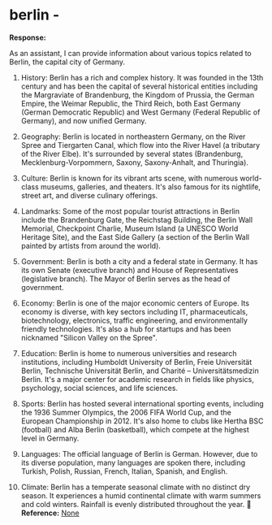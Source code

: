 # berlin - 
**Response:**

As an assistant, I can provide information about various topics related to Berlin, the capital city of Germany.

1. History: Berlin has a rich and complex history. It was founded in the 13th century and has been the capital of several historical entities including the Margraviate of Brandenburg, the Kingdom of Prussia, the German Empire, the Weimar Republic, the Third Reich, both East Germany (German Democratic Republic) and West Germany (Federal Republic of Germany), and now unified Germany.

2. Geography: Berlin is located in northeastern Germany, on the River Spree and Tiergarten Canal, which flow into the River Havel (a tributary of the River Elbe). It's surrounded by several states (Brandenburg, Mecklenburg-Vorpommern, Saxony, Saxony-Anhalt, and Thuringia).

3. Culture: Berlin is known for its vibrant arts scene, with numerous world-class museums, galleries, and theaters. It's also famous for its nightlife, street art, and diverse culinary offerings.

4. Landmarks: Some of the most popular tourist attractions in Berlin include the Brandenburg Gate, the Reichstag Building, the Berlin Wall Memorial, Checkpoint Charlie, Museum Island (a UNESCO World Heritage Site), and the East Side Gallery (a section of the Berlin Wall painted by artists from around the world).

5. Government: Berlin is both a city and a federal state in Germany. It has its own Senate (executive branch) and House of Representatives (legislative branch). The Mayor of Berlin serves as the head of government.

6. Economy: Berlin is one of the major economic centers of Europe. Its economy is diverse, with key sectors including IT, pharmaceuticals, biotechnology, electronics, traffic engineering, and environmentally friendly technologies. It's also a hub for startups and has been nicknamed "Silicon Valley on the Spree".

7. Education: Berlin is home to numerous universities and research institutions, including Humboldt University of Berlin, Freie Universität Berlin, Technische Universität Berlin, and Charité – Universitätsmedizin Berlin. It's a major center for academic research in fields like physics, psychology, social sciences, and life sciences.

8. Sports: Berlin has hosted several international sporting events, including the 1936 Summer Olympics, the 2006 FIFA World Cup, and the European Championship in 2012. It's also home to clubs like Hertha BSC (football) and Alba Berlin (basketball), which compete at the highest level in Germany.

9. Languages: The official language of Berlin is German. However, due to its diverse population, many languages are spoken there, including Turkish, Polish, Russian, French, Italian, Spanish, and English.

10. Climate: Berlin has a temperate seasonal climate with no distinct dry season. It experiences a humid continental climate with warm summers and cold winters. Rainfall is evenly distributed throughout the year.
🔗 **Reference:** [None](None)
